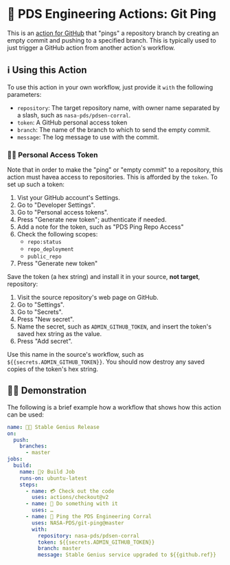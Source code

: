 # 📡 PDS Engineering Actions: Git Ping

This is an [action for GitHub](https://github.com/features/actions) that "pings" a repository branch by creating an empty commit and pushing to a specified branch. This is typically used to just trigger a GitHub action from another action's workflow.


## ℹ️ Using this Action

To use this action in your own workflow, just provide it `with` the following parameters:

- `repository`: The target repository name, with owner name separated by a slash, such as `nasa-pds/pdsen-corral`.
- `token`: A GitHub personal access token
- `branch`: The name of the branch to which to send the empty commit.
- `message`: The log message to use with the commit.


### 👮‍♂️ Personal Access Token

Note that in order to make the "ping" or "empty commit" to a repository, this action must havea access to repositories. This is afforded by the `token`. To set up such a token:

1. Vist your GitHub account's Settings.
2. Go to "Developer Settings".
3. Go to "Personal access tokens".
4. Press "Generate new token"; authenticate if needed.
5. Add a note for the token, such as "PDS Ping Repo Access"
6. Check the following scopes:
    - `repo:status`
    - `repo_deployment`
    - `public_repo`
7. Press "Generate new token"

Save the token (a hex string) and install it in your source, **not target**, repository:

1. Visit the source repository's web page on GitHub.
2. Go to "Settings".
3. Go to "Secrets".
4. Press "New secret".
5. Name the secret, such as `ADMIN_GITHUB_TOKEN`, and insert the token's saved hex string as the value.
6. Press "Add secret".

Use this name in the source's workflow, such as `${{secrets.ADMIN_GITHUB_TOKEN}}`. You should now destroy any saved copies of the token's hex string.


## 💁‍♀️ Demonstration

The following is a brief example how a workflow that shows how this action can be used:

```yaml
name: 👩‍🏫 Stable Genius Release
on:
  push:
    branches:
      - master
jobs:
  build:
    name: 👷‍♀️ Build Job
    runs-on: ubuntu-latest
    steps:
      - name: 💳 Check out the code
        uses: actions/checkout@v2
      - name: 🔧 Do something with it
        uses: …
      - name: 📡 Ping the PDS Engineering Corral
        uses: NASA-PDS/git-ping@master
        with:
          repository: nasa-pds/pdsen-corral
          token: ${{secrets.ADMIN_GITHUB_TOKEN}}
          branch: master
          message: Stable Genius service upgraded to ${{github.ref}}
```
